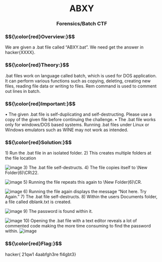 <h1 align="center">ABXY</h1>
<h3 align="center">Forensics/Batch CTF</h3>

<h3>$${\color{red}Overview:}$$</h3>
We are given a .bat file called “ABXY.bat”. We need get the answer in
hacker{XXXX}.


<h3>$${\color{red}Theory:}$$</h3>
.bat files work on language called batch, which is used for DOS application. It
can perform various functions such as copying, deleting, creating new files,
reading file data or writing to files. Rem command is used to comment out lines
in batch.

<h3>$${\color{red}Important:}$$</h3>
• The given .bat file is self-duplicating and self-destructing. Please use a
copy of the given file before continuing the challenge.
• The .bat file works only for windows/DOS based systems. Running .bat
files under Linux or Windows emulators such as WINE may not work as
intended.

<h3>$${\color{red}Solution:}$$</h3>
1) Run the .bat file in an isolated folder.
2) This creates multiple folders at the file location

![image](https://github.com/user-attachments/assets/99eb9116-8ee1-42e2-bb25-d4fb5046dbd4)
3) The .bat file self-destructs.
4) The file copies itself to \New Folder(6)\CR\22.

![image](https://github.com/user-attachments/assets/78d1afdd-5cab-4077-81af-5dc2fec15ed5)
5) Running the file repeats this again to \New Folder(6)\CR.

![image](https://github.com/user-attachments/assets/937bf3f5-eed8-406d-a883-aea1c2e02f21)
6) Running the file again displays the message “Not here. Try Again.”
7) The .bat file self-destructs.
8) Within the users Documents folder, a file called dblank.txt is created.

![image](https://github.com/user-attachments/assets/6873b96a-6e78-4b82-8f6a-63529848b92e)
9) The password is found within it.

![image](https://github.com/user-attachments/assets/3aed339b-e304-4602-ae40-c01fe597288a)
10) Opening the .bat file with a text editor reveals a lot of commented
code making the more time consuming to find the password within.
![image](https://github.com/user-attachments/assets/e7befdb9-d13c-41b9-85e1-07d24085407c)

<h3>$${\color{red}Flag:}$$</h3>
hacker{ 21qw1 4aabfgh3re fl4gbt3}
